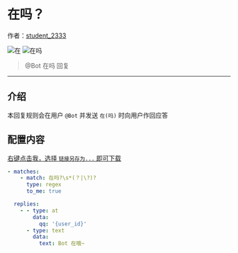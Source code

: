 <!-- markdownlint-disable -->
# 在吗？

作者：[student_2333](https://lgc2333.top)

![在](https://img.shields.io/badge/-在-brightgreen?style=flat-square) ![在吗](https://img.shields.io/badge/-在吗-brightgreen?style=flat-square)

> @Bot 在吗 回复

<hr />

<!-- markdownlint-disable MD041 -->

## 介绍

本回复规则会在用户 `@Bot` 并发送 `在(吗)` 时向用户作回应答


## 配置内容

[右键点击我，选择 `链接另存为...` 即可下载](https://autoreply.lgc2333.top/replies/are_you_here/reply.json)

```yml
- matches:
    - match: 在吗?\s*(？|\?)?
      type: regex
      to_me: true

  replies:
    - - type: at
        data:
          qq: '{user_id}'
      - type: text
        data:
          text: Bot 在哦~

```